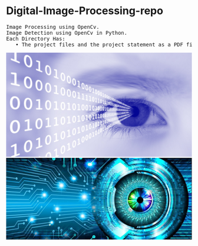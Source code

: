 # Digital-Image-Processing-repo
<pre>
Image Processing using OpenCv.
Image Detection using OpenCv in Python.
Each Directory Has:
   • The project files and the project statement as a PDF file.
</pre>

![](Digital-Image-Processing.jpg)
![](cs663.jpeg)


